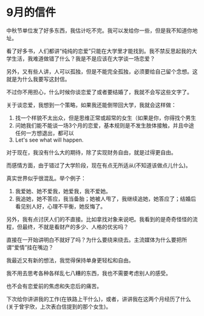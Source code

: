 # 9月的信件

中秋节单位发了好多东西，我估计吃不完。我可以发给你一些，但是我不知道你地址。



看了好多书，人们都讲“纯纯的恋爱”只能在大学里才能找到。我不禁反思起我的大学生活，我难道做错了什么？我是不是应该在大学谈一场恋爱？



另外，又有些人讲，人可以孤独，但是不能完全孤独，必须要给自己留个念想。这就是为什么我要写这封信。

不过你不用担心，什么时候你谈恋爱了或者要结婚了，我就不会写这些文字了。



关于谈恋爱，我想到一个策略，如果我还能倒带回大学，我就会这样做：

1. 找一个样貌不太出众，但是思维正常或超常的女生（如果是你，你得找个男生
2. 问她我们能不能谈一场3个月的恋爱，基本规则是不发生肢体接触，并且中途任何一方想退出，都可以
3. Let's see what will happen.



对于现在，我没有什么大的期待，除了实现财务自由，就是过得更自由。

而感情方面，由于错过了大学阶段，现在有点无所适从\(不知道该做点儿什么\)。

真实世界似乎很混乱。举个例子： 

1. 我爱她、她不爱我，她爱我，我不爱她。
2. 我追她，她不答应，我当备胎；她被人甩了，我继续追她，她答应了；结婚后看见别人好，心理不平衡，她反悔了。





另外，我有点讨厌人们的不直接。比如拿找对象来说吧。我看到的是奇奇怪怪的流程，但最终，不就是看财产的多少、人格的优劣吗？

直接在一开始讲明白不就好了吗？为什么要绕来绕去。主流媒体为什么要把所谓“爱情”挂在嘴边？





我最近又有新的想法，我觉得保持单身更轻松和自由。

我不用去思考各种各样乱七八糟的东西，我也不需要考虑别人的感受。

也不会有恋爱前的焦虑和失恋后的痛苦。





下次给你讲讲我的工作\(在铁路上干什么\)，或者，讲讲我在这两个月经历了什么\(关于曾宇欣，上次表白信提到的那个女生\)。


